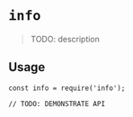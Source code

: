 # `info`

> TODO: description

## Usage

```
const info = require('info');

// TODO: DEMONSTRATE API
```
